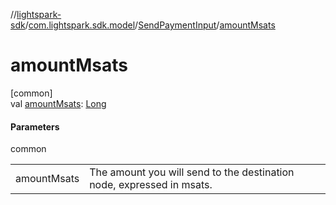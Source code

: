 //[lightspark-sdk](../../../index.md)/[com.lightspark.sdk.model](../index.md)/[SendPaymentInput](index.md)/[amountMsats](amount-msats.md)

# amountMsats

[common]\
val [amountMsats](amount-msats.md): [Long](https://kotlinlang.org/api/latest/jvm/stdlib/kotlin/-long/index.html)

#### Parameters

common

| | |
|---|---|
| amountMsats | The amount you will send to the destination node, expressed in msats. |

